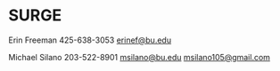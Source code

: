 # SURGE
Erin Freeman
425-638-3053
erinef@bu.edu

Michael Silano
203-522-8901
msilano@bu.edu
msilano105@gmail.com